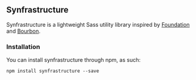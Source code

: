Synfrastructure
----

Synfrastructure is a lightweight Sass utility library inspired by [Foundation](https://github.com/zurb/foundation) and [Bourbon](https://github.com/thoughtbot/bourbon).

### Installation

You can install synfrastructure through npm, as such:

```
npm install synfrastructure --save
```
